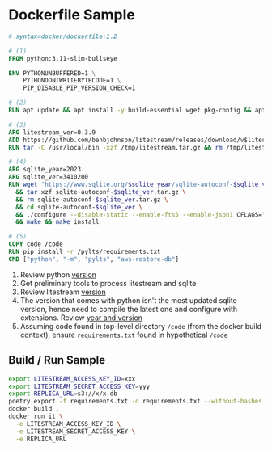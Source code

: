 # Dockerfile Sample

```dockerfile title="Annotated sample file"
# syntax=docker/dockerfile:1.2

# (1)
FROM python:3.11-slim-bullseye

ENV PYTHONUNBUFFERED=1 \
    PYTHONDONTWRITEBYTECODE=1 \
    PIP_DISABLE_PIP_VERSION_CHECK=1

# (2)
RUN apt update && apt install -y build-essential wget pkg-config && apt clean

# (3)
ARG litestream_ver=0.3.9
ADD https://github.com/benbjohnson/litestream/releases/download/v$litestream_ver/litestream-v$litestream_ver-linux-amd64-static.tar.gz /tmp/litestream.tar.gz
RUN tar -C /usr/local/bin -xzf /tmp/litestream.tar.gz && rm /tmp/litestream.tar.gz

# (4)
ARG sqlite_year=2023
ARG sqlite_ver=3410200
RUN wget "https://www.sqlite.org/$sqlite_year/sqlite-autoconf-$sqlite_ver.tar.gz" \
  && tar xzf sqlite-autoconf-$sqlite_ver.tar.gz \
  && rm sqlite-autoconf-$sqlite_ver.tar.gz \
  && cd sqlite-autoconf-$sqlite_ver \
  && ./configure --disable-static --enable-fts5 --enable-json1 CFLAGS="-g -O2 -DSQLITE_ENABLE_JSON1" \
  && make && make install

# (5)
COPY code /code
RUN pip install -r /pylts/requirements.txt
CMD ["python", "-m", "pylts", "aws-restore-db"]
```

1. Review python [version](https://www.python.org/downloads/)
2. Get preliminary tools to process litestream and sqlite
3. Review litestream [version](https://github.com/benbjohnson/litestream/releases)
4. The version that comes with python isn't the most updated sqlite version, hence need to compile the latest one and
configure with extensions. Review [year and version](https://www.sqlite.org/download.html)
5. Assuming code found in top-level directory `/code` (from the docker build context), ensure `requirements.txt` found in hypothetical `/code`

## Build / Run Sample

```sh
export LITESTREAM_ACCESS_KEY_ID=xxx
export LITESTREAM_SECRET_ACCESS_KEY=yyy
export REPLICA_URL=s3://x/x.db
poetry export -f requirements.txt -o requirements.txt --without-hashes
docker build .
docker run it \
  -e LITESTREAM_ACCESS_KEY_ID \
  -e LITESTREAM_SECRET_ACCESS_KEY \
  -e REPLICA_URL
```

